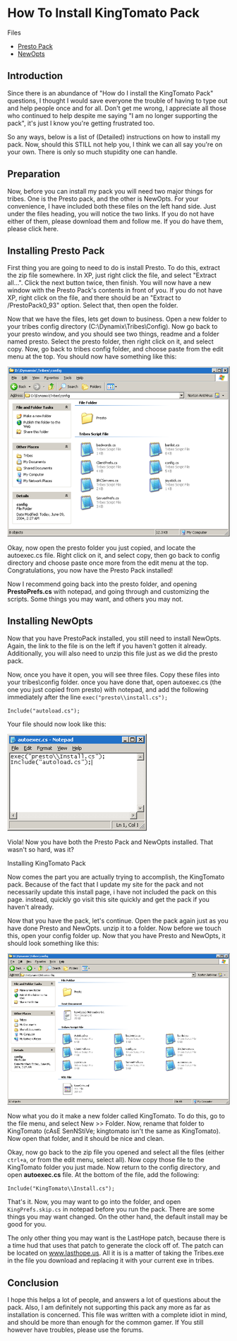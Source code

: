 How To Install KingTomato Pack
==============================

Files
- [Presto Pack](./Presto0_93.zip)
- [NewOpts](./NewOpts966.zip)

Introduction
------------

Since there is an abundance of "How do I install the KingTomato Pack" questions, I thought I would save everyone the trouble of having to type out and help people once and for all. Don't get me wrong, I appreciate all those who continued to help despite me saying "I am no longer supporting the pack", it's just I know you're getting frustrated too.

So any ways, below is a list of (Detailed) instructions on how to install my pack. Now, should this STILL not help you, I think we can all say you're on your own. There is only so much stupidity one can handle.

Preparation
-----------

Now, before you can install my pack you will need two major things for tribes. One is the Presto pack, and the other is NewOpts. For your convenience, I have included both these files on the left hand side. Just under the files heading, you will notice the two links. If you do not have either of them, please download them and follow me. If you do have them, please click here.

Installing Presto Pack
----------------------

First thing you are going to need to do is install Presto. To do this, extract the zip file somewhere. In XP, just right click the file, and select "Extract all...". Click the next button twice, then finish. You will now have a new window with the Presto Pack's contents in front of you. If you do not have XP, right click on the file, and there should be an "Extract to /PrestoPack0_93" option. Select that, then open the folder.

Now that we have the files, lets get down to business. Open a new folder to your tribes config directory (C:\Dynamix\Tribes\Config). Now go back to your presto window, and you should see two things, readme and a folder named presto. Select the presto folder, then right click on it, and select copy. Now, go back to tribes config folder, and choose paste from the edit menu at the top. You should now have something like this:

![sshot_01.png](./sshot_01.png)

Okay, now open the presto folder you just copied, and locate the autoexec.cs file. Right click on it, and select copy, then go back to config directory and choose paste once more from the edit menu at the top. Congratulations, you now have the Presto Pack installed!

Now I recommend going back into the presto folder, and opening **PrestoPrefs.cs** with notepad, and going through and customizing the scripts. Some things you may want, and others you may not.

Installing NewOpts
------------------

Now that you have PrestoPack installed, you still need to install NewOpts. Again, the link to the file is on the left if you haven't gotten it already. Additionally, you will also need to unzip this file just as we did the presto pack.

Now, once you have it open, you will see three files. Copy these files into your tribes\config folder. once you have done that, open autoexec.cs (the one you just copied from presto) with notepad, and add the following immediately after the line `exec("presto\\install.cs");`

```
Include("autoload.cs");
```

Your file should now look like this:

![sshot_02.png](./sshot_02.png)

Viola! Now you have both the Presto Pack and NewOpts installed. That wasn't so hard, was it?

Installing KingTomato Pack

Now comes the part you are actually trying to accomplish, the KingTomato pack. Because of the fact that I update my site for the pack and not necessarily update this install page, i have not included the pack on this page. instead, quickly go visit this site quickly and get the pack if you haven't already.

Now that you have the pack, let's continue. Open the pack again just as you have done Presto and NewOpts. unzip it to a folder. Now before we touch this, open your config folder up. Now that you have Presto and NewOpts, it should look something like this:

![sshot_03.png](./sshot_03.png)

Now what you do it make a new folder called KingTomato. To do this, go to the file menu, and select New >> Folder. Now, rename that folder to KingTomato (cAsE SenNStiVe; kingtomato isn't the same as KingTomato). Now open that folder, and it should be nice and clean.

Okay, now go back to the zip file you opened and select all the files (either `ctrl+a`, or from the edit menu, select all). Now copy those file to the KingTomato folder you just made. Now return to the config directory, and open **autoexec.cs** file. At the bottom of the file, add the following:

```
Include("KingTomato\\Install.cs");
```

That's it. Now, you may want to go into the folder, and open `KingPrefs.skip.cs` in notepad before you run the pack. There are some things you may want changed. On the other hand, the default install may be good for you.

The only other thing you may want is the LastHope patch, because there is a time hud that uses that patch to generate the clock off of. The patch can be located on www.lasthope.us. All it is is a matter of taking the Tribes.exe in the file you download and replacing it with your current exe in tribes.

Conclusion
----------

I hope this helps a lot of people, and answers a lot of questions about the pack. Also, I am definitely not supporting this pack any more as far as installation is concerned. This file was written with a complete idiot in mind, and should be more than enough for the common gamer. If You still however have troubles, please use the forums.

